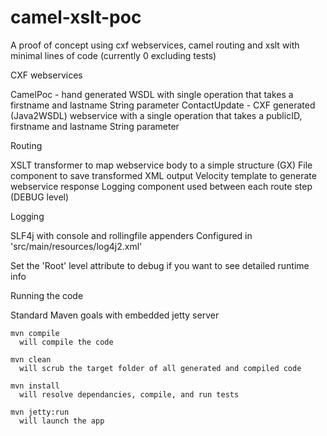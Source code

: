 # camel-xslt-poc
A proof of concept using cxf webservices, camel routing and xslt with minimal lines of code (currently 0 excluding tests)

CXF webservices

  CamelPoc - hand generated WSDL with single operation that takes a firstname and lastname String parameter
  ContactUpdate - CXF generated (Java2WSDL) webservice with a single operation that takes a publicID, firstname and lastname String parameter


Routing

  XSLT transformer to map webservice body to a simple structure (GX)
  File component to save transformed XML output
  Velocity template to generate webservice response
  Logging component used between each route step (DEBUG level)
  

Logging

  SLF4j with console and rollingfile appenders
    Configured in 'src/main/resources/log4j2.xml'
  
  Set the 'Root' level attribute to debug if you want to see detailed runtime info


Running the code 

  Standard Maven goals with embedded jetty server
  
    mvn compile
      will compile the code
      
    mvn clean
      will scrub the target folder of all generated and compiled code
    
    mvn install 
      will resolve dependancies, compile, and run tests
      
    mvn jetty:run
      will launch the app 
      
      
 
